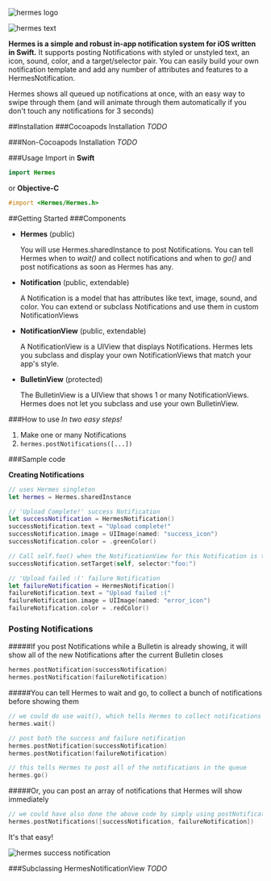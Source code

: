 ![hermes logo](http://i.imgur.com/1ZbEIuH.png)

![hermes text](http://i.imgur.com/vlg4X61.png)

**Hermes is a simple and robust in-app notification system for iOS written in Swift.**  It supports posting Notifications with styled or unstyled text, an icon, sound, color, and a target/selector pair.  You can easily build your own notification template and add any number of attributes and features to a HermesNotification.

Hermes shows all queued up notifications at once, with an easy way to swipe through them (and will animate through them automatically if you don't touch any notifications for 3 seconds)

##Installation
###Cocoapods Installation
*TODO*

###Non-Cocoapods Installation
*TODO*

###Usage
Import in **Swift**
```swift
import Hermes
```
or **Objective-C**
```objective-c
#import <Hermes/Hermes.h>
```

##Getting Started
###Components
- **Hermes** (public)

  You will use Hermes.sharedInstance to post Notifications.  You can tell Hermes when to *wait()* and collect notifications and when to *go()* and post notifications as soon as Hermes has any.
  
- **Notification** (public, extendable)

  A Notification is a model that has attributes like text, image, sound, and color. You can extend or subclass Notifications and use them in custom NotificationViews
  
- **NotificationView** (public, extendable)

  A NotificationView is a UIView that displays Notifications.  Hermes lets you subclass and display your own NotificationViews that match your app's style.
  
- **BulletinView** (protected)

  The BulletinView is a UIView that shows 1 or many NotificationViews. Hermes does not let you subclass and use your own BulletinView.

###How to use 
*In two easy steps!*

1. Make one or many Notifications
2. ```hermes.postNotifications([...])```

###Sample code

**Creating Notifications**
```swift
// uses Hermes singleton
let hermes = Hermes.sharedInstance

// 'Upload Complete!' success Notification
let successNotification = HermesNotification()
successNotification.text = "Upload complete!"
successNotification.image = UIImage(named: "success_icon")
successNotification.color = .greenColor()

// Call self.foo() when the NotificationView for this Notification is tapped
successNotification.setTarget(self, selector:"foo:")

// 'Upload failed :(' failure Notification
let failureNotification = HermesNotification()
failureNotification.text = "Upload failed :("
failureNotification.image = UIImage(named: "error_icon")
failureNotification.color = .redColor()
```

### Posting Notifications

#####If you post Notifications while a Bulletin is already showing, it will show all of the new Notifications after the current Bulletin closes
```swift
hermes.postNotification(successNotification)
hermes.postNotification(failureNotification)
```

#####You can tell Hermes to wait and go, to collect a bunch of notifications before showing them 
```swift
// we could do use wait(), which tells Hermes to collect notifications without showing them yet
hermes.wait()

// post both the success and failure notification 
hermes.postNotification(successNotification)
hermes.postNotification(failureNotification)

// this tells Hermes to post all of the notifications in the queue
hermes.go()
```

#####Or, you can post an array of notifications that Hermes will show immediately
```swift
// we could have also done the above code by simply using postNotifications
hermes.postNotifications([successNotification, failureNotification])
```

It's that easy!

![hermes success notification](http://i.imgur.com/LnBCeAh.png)

###Subclassing HermesNotificationView
*TODO*
